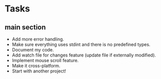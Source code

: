 # Tasks

## main section

- Add more error handling.
- Make sure everything uses stdint and there is no predefined types.
- Document my code.
- Add watch file for changes feature (update file if externally modified).
- Implement mouse scroll feature.
- Make it cross-platform.
- Start with another project!

